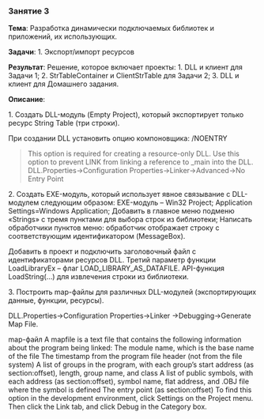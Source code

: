 ### Занятие 3

**Тема**: Разработка динамически подключаемых библиотек и приложений, их использующих.

**Задачи**: 
1.&nbsp;Экспорт/импорт ресурсов

**Результат**: Решение, которое включает проекты:
1.&nbsp;DLL и клиент для Задачи 1;
2.&nbsp;StrTableContainer и ClientStrTable для Задачи 2;
3.&nbsp;DLL и клиент для Домашнего задания.

**Описание**:

1.&nbsp;Создать DLL-модуль (Empty Project), который экспортирует только ресурс String Table (три строки).

При создании DLL установить опцию компоновщика:
/NOENTRY
>This option is required for creating a resource-only DLL.
Use this option to prevent LINK from linking a reference to _main into the DLL.
DLL.Properties->Configuration Properties->Linker->Advanced->No Entry Point

2.&nbsp;Создать EXE-модуль, который использует явное связывание с DLL-модулем следующим образом:
EXE-модуль – Win32 Project; Application Settings=Windows Application;
Добавить в главное меню подменю «Strings» с тремя  пунктами для выбора строк из библиотеки;
Написать обработчики пунктов меню: обработчик отображает строку с соответствующим идентификатором (MessageBox).

Добавить в проект и подключить заголовочный файл с идентификаторами ресурсов DLL.
Третий параметр функции LoadLibraryEx – флаг LOAD_LIBRARY_AS_DATAFILE.
API-функция LoadString(…) для извлечения строки из библиотеки.

3.&nbsp;Построить map-файлы для различных DLL-модулей (экспортирующих данные, функции, ресурсы). 

DLL.Properties->Configuration Properties->Linker ->Debugging->Generate Map File.

map-файл
A mapfile is a text file that contains the following information about the program being linked: 
The module name, which is the base name of the file
The timestamp from the program file header (not from the file system)
A list of groups in the program, with each group’s start address (as section:offset), length, group name, and class
A list of public symbols, with each address (as section:offset), symbol name, flat address, and .OBJ file where the symbol is defined
The entry point (as section:offset) 
To find this option in the development environment, click Settings on the Project menu. Then click the Link tab, and click Debug in the Category box. 